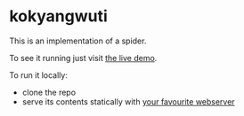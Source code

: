 # kokyangwuti

This is an implementation of a spider.

To see it running just visit [the live demo](https://paolobrasolin.github.io/kokyangwuti/).

To run it locally:

- clone the repo
- serve its contents statically with [your favourite webserver](https://gist.github.com/willurd/5720255)
